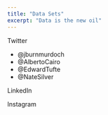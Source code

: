 ```yaml
---
title: "Data Sets"
excerpt: "Data is the new oil"
---
```




Twitter
- @jburnmurdoch
- @AlbertoCairo
- @EdwardTufte
- @NateSilver



LinkedIn




Instagram 

